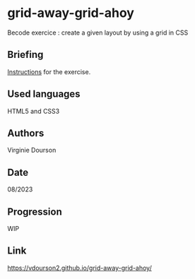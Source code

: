 # grid-away-grid-ahoy
Becode exercice : create a given layout by using a grid in CSS

## Briefing
[Instructions](https://github.com/becodeorg/CRL-KELLER-6/tree/main/1.TRAIL/1.The-Field/4.HTML-CSS/1.css/02-grid) for the exercise.

## Used languages
HTML5 and CSS3

## Authors
Virginie Dourson

## Date
08/2023

## Progression
WIP

## Link
https://vdourson2.github.io/grid-away-grid-ahoy/
